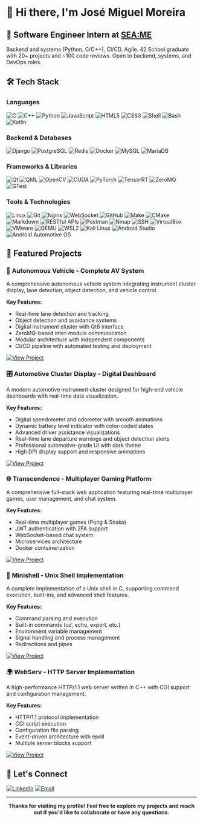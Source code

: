 # 👋 Hi there, I'm José Miguel Moreira

## 🚀 Software Engineer Intern at [SEA:ME](https://seame.space)

Backend and systems (Python, C/C++), CI/CD, Agile. 42 School graduate with 20+ projects and ~100 code reviews. Open to backend, systems, and DevOps roles.

## 🛠️ Tech Stack

### **Languages**
![C](https://img.shields.io/badge/C-00599C?style=for-the-badge&logo=c&logoColor=white)
![C++](https://img.shields.io/badge/C++-00599C?style=for-the-badge&logo=c%2B%2B&logoColor=white)
![Python](https://img.shields.io/badge/Python-3776AB?style=for-the-badge&logo=python&logoColor=white)
![JavaScript](https://img.shields.io/badge/JavaScript-F7DF1E?style=for-the-badge&logo=javascript&logoColor=black)
![HTML5](https://img.shields.io/badge/HTML5-E34F26?style=for-the-badge&logo=html5&logoColor=white)
![CSS3](https://img.shields.io/badge/CSS3-1572B6?style=for-the-badge&logo=css3&logoColor=white)
![Shell](https://img.shields.io/badge/Shell-4EAA25?style=for-the-badge)
![Bash](https://img.shields.io/badge/Bash-4EAA25?style=for-the-badge&logo=gnubash&logoColor=white)
![Kotlin](https://img.shields.io/badge/Kotlin-0095D5?style=for-the-badge&logo=kotlin&logoColor=white)

### **Backend & Databases**
![Django](https://img.shields.io/badge/Django-092E20?style=for-the-badge&logo=django&logoColor=white)
![PostgreSQL](https://img.shields.io/badge/PostgreSQL-316192?style=for-the-badge&logo=postgresql&logoColor=white)
![Redis](https://img.shields.io/badge/Redis-DC382D?style=for-the-badge&logo=redis&logoColor=white)
![Docker](https://img.shields.io/badge/Docker-2496ED?style=for-the-badge&logo=docker&logoColor=white)
![MySQL](https://img.shields.io/badge/MySQL-4479A1?style=for-the-badge&logo=mysql&logoColor=white)
![MariaDB](https://img.shields.io/badge/MariaDB-003545?style=for-the-badge&logo=mariadb&logoColor=white)

### **Frameworks & Libraries**
![Qt](https://img.shields.io/badge/Qt-41CD52?style=for-the-badge&logo=qt&logoColor=white)
![QML](https://img.shields.io/badge/QML-41CD52?style=for-the-badge&logo=qt&logoColor=white)
![OpenCV](https://img.shields.io/badge/OpenCV-5C3EE8?style=for-the-badge&logo=opencv&logoColor=white)
![CUDA](https://img.shields.io/badge/CUDA-76B900?style=for-the-badge&logo=nvidia&logoColor=white)
![PyTorch](https://img.shields.io/badge/PyTorch-EE4C2C?style=for-the-badge&logo=pytorch&logoColor=white)
![TensorRT](https://img.shields.io/badge/TensorRT-76B900?style=for-the-badge&logo=nvidia&logoColor=white)
![ZeroMQ](https://img.shields.io/badge/ZeroMQ-DF0000?style=for-the-badge&logo=zeromq&logoColor=white)
![GTest](https://img.shields.io/badge/GTest-4285F4?style=for-the-badge&logo=googletest&logoColor=white)

### **Tools & Technologies**
![Linux](https://img.shields.io/badge/Linux-FCC624?style=for-the-badge&logo=linux&logoColor=black)
![Git](https://img.shields.io/badge/Git-F05032?style=for-the-badge&logo=git&logoColor=white)
![Nginx](https://img.shields.io/badge/Nginx-009639?style=for-the-badge&logo=nginx&logoColor=white)
![WebSocket](https://img.shields.io/badge/WebSocket-000000?style=for-the-badge&logo=websocket&logoColor=white)
![GitHub](https://img.shields.io/badge/GitHub-181717?style=for-the-badge&logo=github&logoColor=white)
![Make](https://img.shields.io/badge/Make-6D4C41?style=for-the-badge)
![CMake](https://img.shields.io/badge/CMake-064F8C?style=for-the-badge&logo=cmake&logoColor=white)
![Markdown](https://img.shields.io/badge/Markdown-000000?style=for-the-badge&logo=markdown&logoColor=white)
![RESTful APIs](https://img.shields.io/badge/RESTful%20APIs-005571?style=for-the-badge)
![Postman](https://img.shields.io/badge/Postman-FF6C37?style=for-the-badge&logo=postman&logoColor=white)
![Nmap](https://img.shields.io/badge/Nmap-2F5A7A?style=for-the-badge)
![SSH](https://img.shields.io/badge/SSH-333333?style=for-the-badge)
![VirtualBox](https://img.shields.io/badge/VirtualBox-183A61?style=for-the-badge&logo=virtualbox&logoColor=white)
![VMware](https://img.shields.io/badge/VMware-607078?style=for-the-badge&logo=vmware&logoColor=white)
![QEMU](https://img.shields.io/badge/QEMU-FF6600?style=for-the-badge&logo=qemu&logoColor=white)
![WSL2](https://img.shields.io/badge/WSL2-00BCF2?style=for-the-badge&logo=windows&logoColor=white)
![Kali Linux](https://img.shields.io/badge/Kali%20Linux-557C94?style=for-the-badge&logo=kalilinux&logoColor=white)
![Android Studio](https://img.shields.io/badge/Android%20Studio-3DDC84?style=for-the-badge&logo=androidstudio&logoColor=white)
![Android Automotive OS](https://img.shields.io/badge/Android%20Automotive%20OS-3DDC84?style=for-the-badge&logo=android&logoColor=white)

## 🎯 Featured Projects

### 🚗 **Autonomous Vehicle** - Complete AV System
A comprehensive autonomous vehicle system integrating instrument cluster display, lane detection, object detection, and vehicle control.

**Key Features:**
- Real-time lane detection and tracking
- Object detection and avoidance systems
- Digital instrument cluster with Qt6 interface
- ZeroMQ-based inter-module communication
- Modular architecture with independent components
- CI/CD pipeline with automated testing and deployment

[![View Project](https://img.shields.io/badge/View_Project-SEAME_AV-blue?style=for-the-badge)](https://github.com/SEAME-pt/Team06_autonomous-vehicle)

### 🎛️ **Automotive Cluster Display** - Digital Dashboard
A modern automotive instrument cluster designed for high-end vehicle dashboards with real-time data visualization.

**Key Features:**
- Digital speedometer and odometer with smooth animations
- Dynamic battery level indicator with color-coded states
- Advanced driver assistance visualizations
- Real-time lane departure warnings and object detection alerts
- Professional automotive-grade UI with dark theme
- High DPI display support and responsive animations

[![View Project](https://img.shields.io/badge/View_Project-SEAME_CLUSTER-blue?style=for-the-badge)](https://github.com/SEAME-pt/Team06_DES_Instrument-Cluster)

### 🌐 **Transcendence** - Multiplayer Gaming Platform
A comprehensive full-stack web application featuring real-time multiplayer games, user management, and chat system.

**Key Features:**
- Real-time multiplayer games (Pong & Snake)
- JWT authentication with 2FA support
- WebSocket-based chat system
- Microservices architecture
- Docker containerization

[![View Project](https://img.shields.io/badge/View_Project-42_Transcendence-blue?style=for-the-badge)](https://github.com/zemiguelmoreira/42-transcendence)

### 🐚 **Minishell** - Unix Shell Implementation
A complete implementation of a Unix shell in C, supporting command execution, built-ins, and advanced shell features.

**Key Features:**
- Command parsing and execution
- Built-in commands (cd, echo, export, etc.)
- Environment variable management
- Signal handling and process management
- Redirections and pipes

[![View Project](https://img.shields.io/badge/View_Project-42_Minishell-blue?style=for-the-badge)](https://github.com/zemiguelmoreira/42-minishell)

### 🌍 **WebServ** - HTTP Server Implementation
A high-performance HTTP/1.1 web server written in C++ with CGI support and configuration management.

**Key Features:**
- HTTP/1.1 protocol implementation
- CGI script execution
- Configuration file parsing
- Event-driven architecture with epoll
- Multiple server blocks support

[![View Project](https://img.shields.io/badge/View_Project-42_WebServ-blue?style=for-the-badge)](https://github.com/zemiguelmoreira/42-webserv)

## 🤝 Let's Connect

[![LinkedIn](https://img.shields.io/badge/LinkedIn-0077B5?style=for-the-badge&logo=linkedin&logoColor=white)](https://linkedin.com/in/zemiguelmoreira)
[![Email](https://img.shields.io/badge/Email-D14836?style=for-the-badge&logo=gmail&logoColor=white)](mailto:zmdmoreira@gmail.com)

---

<div align="center">

**Thanks for visiting my profile! Feel free to explore my projects and reach out if you'd like to collaborate or have any questions.**

</div>
